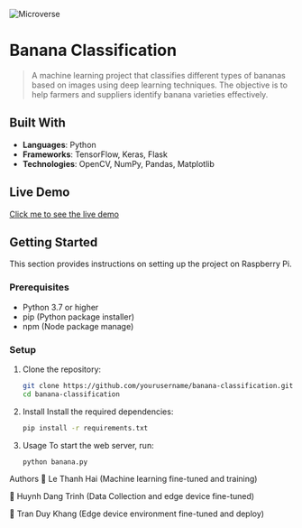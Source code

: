 ![Microverse](https://img.shields.io/badge/Microverse-blueviolet)

# Banana Classification
> A machine learning project that classifies different types of bananas based on images using deep learning techniques. The objective is to help farmers and suppliers identify banana varieties effectively.
> 
## Built With

- **Languages**: Python
- **Frameworks**: TensorFlow, Keras, Flask
- **Technologies**: OpenCV, NumPy, Pandas, Matplotlib

## Live Demo 

[Click me to see the live demo](https://drive.google.com/file/d/19PQtizd10-vuHVRHPY9v_5nB0aPe9_ev/view?usp=sharing)

## Getting Started

This section provides instructions on setting up the project on Raspberry Pi. 

### Prerequisites

- Python 3.7 or higher
- pip (Python package installer)
- npm (Node package manage)

### Setup

1. Clone the repository:
   ```bash
   git clone https://github.com/yourusername/banana-classification.git
   cd banana-classification
2. Install
Install the required dependencies:
   ```bash
   pip install -r requirements.txt
3. Usage
To start the web server, run:
   ```bash
   python banana.py
   ```

Authors
👤 Le Thanh Hai (Machine learning fine-tuned and training)

👤 Huynh Dang Trinh (Data Collection and edge device fine-tuned)

👤 Tran Duy Khang (Edge device environment fine-tuned and deploy)
